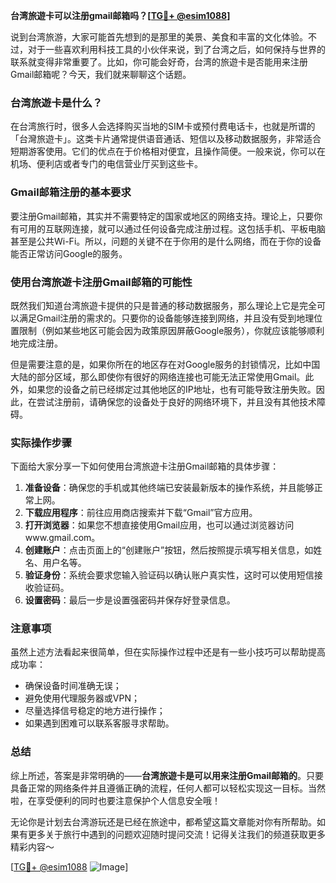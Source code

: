 **台湾旅遊卡可以注册gmail邮箱吗？[[TG💪+ @esim1088](https://t.me/s/esim1088)]**

说到台湾旅游，大家可能首先想到的是那里的美景、美食和丰富的文化体验。不过，对于一些喜欢利用科技工具的小伙伴来说，到了台湾之后，如何保持与世界的联系就变得非常重要了。比如，你可能会好奇，台湾的旅遊卡是否能用来注册Gmail邮箱呢？今天，我们就来聊聊这个话题。

### 台湾旅遊卡是什么？

在台湾旅行时，很多人会选择购买当地的SIM卡或预付费电话卡，也就是所谓的「台灣旅遊卡」。这类卡片通常提供语音通话、短信以及移动数据服务，非常适合短期游客使用。它们的优点在于价格相对便宜，且操作简便。一般来说，你可以在机场、便利店或者专门的电信营业厅买到这些卡。

### Gmail邮箱注册的基本要求

要注册Gmail邮箱，其实并不需要特定的国家或地区的网络支持。理论上，只要你有可用的互联网连接，就可以通过任何设备完成注册过程。这包括手机、平板电脑甚至是公共Wi-Fi。所以，问题的关键不在于你用的是什么网络，而在于你的设备能否正常访问Google的服务。

### 使用台湾旅遊卡注册Gmail邮箱的可能性

既然我们知道台湾旅遊卡提供的只是普通的移动数据服务，那么理论上它是完全可以满足Gmail注册的需求的。只要你的设备能够连接到网络，并且没有受到地理位置限制（例如某些地区可能会因为政策原因屏蔽Google服务），你就应该能够顺利地完成注册。

但是需要注意的是，如果你所在的地区存在对Google服务的封锁情况，比如中国大陆的部分区域，那么即使你有很好的网络连接也可能无法正常使用Gmail。此外，如果您的设备之前已经绑定过其他地区的IP地址，也有可能导致注册失败。因此，在尝试注册前，请确保您的设备处于良好的网络环境下，并且没有其他技术障碍。

### 实际操作步骤

下面给大家分享一下如何使用台湾旅遊卡注册Gmail邮箱的具体步骤：

1. **准备设备**：确保您的手机或其他终端已安装最新版本的操作系统，并且能够正常上网。
2. **下载应用程序**：前往应用商店搜索并下载“Gmail”官方应用。
3. **打开浏览器**：如果您不想直接使用Gmail应用，也可以通过浏览器访问www.gmail.com。
4. **创建账户**：点击页面上的“创建账户”按钮，然后按照提示填写相关信息，如姓名、用户名等。
5. **验证身份**：系统会要求您输入验证码以确认账户真实性，这时可以使用短信接收验证码。
6. **设置密码**：最后一步是设置强密码并保存好登录信息。

### 注意事项

虽然上述方法看起来很简单，但在实际操作过程中还是有一些小技巧可以帮助提高成功率：

- 确保设备时间准确无误；
- 避免使用代理服务器或VPN；
- 尽量选择信号稳定的地方进行操作；
- 如果遇到困难可以联系客服寻求帮助。

### 总结

综上所述，答案是非常明确的——**台湾旅遊卡是可以用来注册Gmail邮箱的**。只要具备正常的网络条件并且遵循正确的流程，任何人都可以轻松实现这一目标。当然啦，在享受便利的同时也要注意保护个人信息安全哦！

无论你是计划去台湾游玩还是已经在旅途中，都希望这篇文章能对你有所帮助。如果有更多关于旅行中遇到的问题欢迎随时提问交流！记得关注我们的频道获取更多精彩内容～

[[TG💪+ @esim1088](https://t.me/s/esim1088) ![Image](https://i.postimg.cc/4NQfJmqS/Snipaste-2025-05-13-00-14-12.png)]